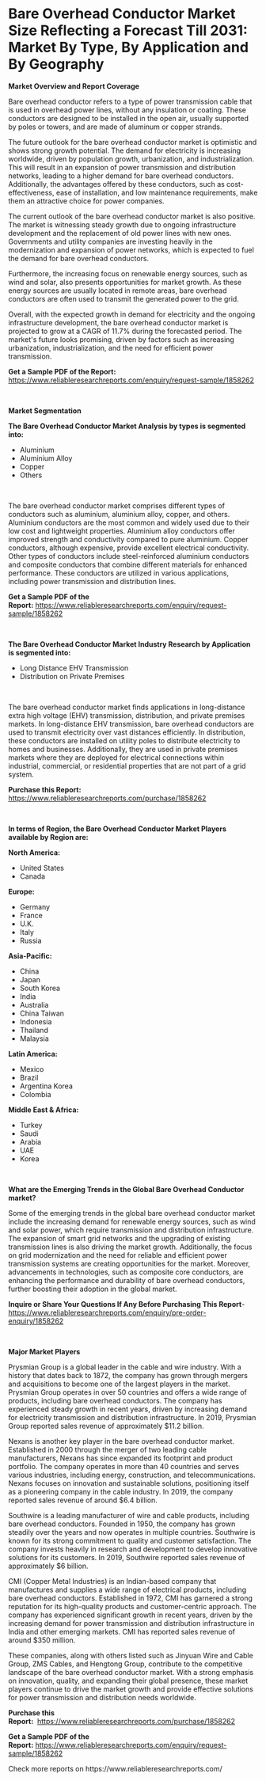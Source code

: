 <p><h1>Bare Overhead Conductor Market Size Reflecting a Forecast Till 2031: Market By Type, By Application and By Geography</h1></p><p><strong>Market Overview and Report Coverage</strong></p>
<p><p>Bare overhead conductor refers to a type of power transmission cable that is used in overhead power lines, without any insulation or coating. These conductors are designed to be installed in the open air, usually supported by poles or towers, and are made of aluminum or copper strands.</p><p>The future outlook for the bare overhead conductor market is optimistic and shows strong growth potential. The demand for electricity is increasing worldwide, driven by population growth, urbanization, and industrialization. This will result in an expansion of power transmission and distribution networks, leading to a higher demand for bare overhead conductors. Additionally, the advantages offered by these conductors, such as cost-effectiveness, ease of installation, and low maintenance requirements, make them an attractive choice for power companies.</p><p>The current outlook of the bare overhead conductor market is also positive. The market is witnessing steady growth due to ongoing infrastructure development and the replacement of old power lines with new ones. Governments and utility companies are investing heavily in the modernization and expansion of power networks, which is expected to fuel the demand for bare overhead conductors.</p><p>Furthermore, the increasing focus on renewable energy sources, such as wind and solar, also presents opportunities for market growth. As these energy sources are usually located in remote areas, bare overhead conductors are often used to transmit the generated power to the grid.</p><p>Overall, with the expected growth in demand for electricity and the ongoing infrastructure development, the bare overhead conductor market is projected to grow at a CAGR of 11.7% during the forecasted period. The market's future looks promising, driven by factors such as increasing urbanization, industrialization, and the need for efficient power transmission.</p></p>
<p><strong>Get a Sample PDF of the Report:</strong> <a href="https://www.reliableresearchreports.com/enquiry/request-sample/1858262">https://www.reliableresearchreports.com/enquiry/request-sample/1858262</a></p>
<p>&nbsp;</p>
<p><strong>Market Segmentation</strong></p>
<p><strong>The Bare Overhead Conductor Market Analysis by types is segmented into:</strong></p>
<p><ul><li>Aluminium</li><li>Aluminium Alloy</li><li>Copper</li><li>Others</li></ul></p>
<p>&nbsp;</p>
<p><p>The bare overhead conductor market comprises different types of conductors such as aluminium, aluminium alloy, copper, and others. Aluminium conductors are the most common and widely used due to their low cost and lightweight properties. Aluminium alloy conductors offer improved strength and conductivity compared to pure aluminium. Copper conductors, although expensive, provide excellent electrical conductivity. Other types of conductors include steel-reinforced aluminium conductors and composite conductors that combine different materials for enhanced performance. These conductors are utilized in various applications, including power transmission and distribution lines.</p></p>
<p><strong>Get a Sample PDF of the Report:</strong>&nbsp;<a href="https://www.reliableresearchreports.com/enquiry/request-sample/1858262">https://www.reliableresearchreports.com/enquiry/request-sample/1858262</a></p>
<p>&nbsp;</p>
<p><strong>The Bare Overhead Conductor Market Industry Research by Application is segmented into:</strong></p>
<p><ul><li>Long Distance EHV Transmission</li><li>Distribution on Private Premises</li></ul></p>
<p>&nbsp;</p>
<p><p>The bare overhead conductor market finds applications in long-distance extra high voltage (EHV) transmission, distribution, and private premises markets. In long-distance EHV transmission, bare overhead conductors are used to transmit electricity over vast distances efficiently. In distribution, these conductors are installed on utility poles to distribute electricity to homes and businesses. Additionally, they are used in private premises markets where they are deployed for electrical connections within industrial, commercial, or residential properties that are not part of a grid system.</p></p>
<p><strong>Purchase this Report:</strong>&nbsp; <a href="https://www.reliableresearchreports.com/purchase/1858262">https://www.reliableresearchreports.com/purchase/1858262</a></p>
<p>&nbsp;</p>
<p><strong>In terms of Region, the Bare Overhead Conductor Market Players available by Region are:</strong></p>
<p>
    <p> <strong> North America: </strong>
        <ul>
            <li>United States</li>
            <li>Canada</li>
        </ul>
        </p> 
    <p> <strong> Europe: </strong>
        <ul>
            <li>Germany</li>
            <li>France</li>
            <li>U.K.</li>
            <li>Italy</li>
            <li>Russia</li>
        </ul>
        </p> 
    <p> <strong> Asia-Pacific: </strong>
        <ul>
            <li>China</li>
            <li>Japan</li>
            <li>South Korea</li>
            <li>India</li>
            <li>Australia</li>
            <li>China Taiwan</li>
            <li>Indonesia</li>
            <li>Thailand</li>
            <li>Malaysia</li>
        </ul>
        </p> 
    <p> <strong> Latin America: </strong>
        <ul>
            <li>Mexico</li>
            <li>Brazil</li>
            <li>Argentina Korea</li>
            <li>Colombia</li>
        </ul>
        </p> 
    <p> <strong> Middle East & Africa: </strong>
        <ul>
            <li>Turkey</li>
            <li>Saudi</li>
            <li>Arabia</li>
            <li>UAE</li>
            <li>Korea</li>
        </ul>
    </p>
    </p>
<p>&nbsp;</p>
<p><strong>What are the Emerging Trends in the Global Bare Overhead Conductor market?</strong></p>
<p><p>Some of the emerging trends in the global bare overhead conductor market include the increasing demand for renewable energy sources, such as wind and solar power, which require transmission and distribution infrastructure. The expansion of smart grid networks and the upgrading of existing transmission lines is also driving the market growth. Additionally, the focus on grid modernization and the need for reliable and efficient power transmission systems are creating opportunities for the market. Moreover, advancements in technologies, such as composite core conductors, are enhancing the performance and durability of bare overhead conductors, further boosting their adoption in the global market.</p></p>
<p><strong>Inquire or Share Your Questions If Any Before Purchasing This Report</strong>- <a href="https://www.reliableresearchreports.com/enquiry/pre-order-enquiry/1858262">https://www.reliableresearchreports.com/enquiry/pre-order-enquiry/1858262</a></p>
<p>&nbsp;</p>
<p><strong>Major Market Players</strong></p>
<p><p>Prysmian Group is a global leader in the cable and wire industry. With a history that dates back to 1872, the company has grown through mergers and acquisitions to become one of the largest players in the market. Prysmian Group operates in over 50 countries and offers a wide range of products, including bare overhead conductors. The company has experienced steady growth in recent years, driven by increasing demand for electricity transmission and distribution infrastructure. In 2019, Prysmian Group reported sales revenue of approximately $11.2 billion.</p><p>Nexans is another key player in the bare overhead conductor market. Established in 2000 through the merger of two leading cable manufacturers, Nexans has since expanded its footprint and product portfolio. The company operates in more than 40 countries and serves various industries, including energy, construction, and telecommunications. Nexans focuses on innovation and sustainable solutions, positioning itself as a pioneering company in the cable industry. In 2019, the company reported sales revenue of around $6.4 billion.</p><p>Southwire is a leading manufacturer of wire and cable products, including bare overhead conductors. Founded in 1950, the company has grown steadily over the years and now operates in multiple countries. Southwire is known for its strong commitment to quality and customer satisfaction. The company invests heavily in research and development to develop innovative solutions for its customers. In 2019, Southwire reported sales revenue of approximately $6 billion.</p><p>CMI (Copper Metal Industries) is an Indian-based company that manufactures and supplies a wide range of electrical products, including bare overhead conductors. Established in 1972, CMI has garnered a strong reputation for its high-quality products and customer-centric approach. The company has experienced significant growth in recent years, driven by the increasing demand for power transmission and distribution infrastructure in India and other emerging markets. CMI has reported sales revenue of around $350 million.</p><p>These companies, along with others listed such as Jinyuan Wire and Cable Group, ZMS Cables, and Hengtong Group, contribute to the competitive landscape of the bare overhead conductor market. With a strong emphasis on innovation, quality, and expanding their global presence, these market players continue to drive the market growth and provide effective solutions for power transmission and distribution needs worldwide.</p></p>
<p><strong>Purchase this Report:</strong>&nbsp;&nbsp;<a href="https://www.reliableresearchreports.com/purchase/1858262">https://www.reliableresearchreports.com/purchase/1858262</a></p>
<p></p>
<p><strong>Get a Sample PDF of the Report:</strong>&nbsp;<a href="https://www.reliableresearchreports.com/enquiry/request-sample/1858262">https://www.reliableresearchreports.com/enquiry/request-sample/1858262</a></p>
<p>Check more reports on https://www.reliableresearchreports.com/</p>